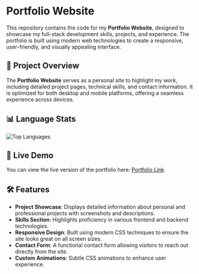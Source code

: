 # Portfolio Website

This repository contains the code for my **Portfolio Website**, designed to showcase my full-stack development skills, projects, and experience. The portfolio is built using modern web technologies to create a responsive, user-friendly, and visually appealing interface.

## 🚀 Project Overview

The **Portfolio Website** serves as a personal site to highlight my work, including detailed project pages, technical skills, and contact information. It is optimized for both desktop and mobile platforms, offering a seamless experience across devices.

## 📊 Language Stats

![Top Languages](https://github-readme-stats.vercel.app/api/top-langs/?username=GokulakrishnanSivalingam&repo=portpolio-2&layout=compact)


## 🔗 Live Demo

You can view the live version of the portfolio here: [Portfolio Link](https://gokuls.vercel.app)



## 🛠️ Features

- **Project Showcase**: Displays detailed information about personal and professional projects with screenshots and descriptions.
- **Skills Section**: Highlights proficiency in various frontend and backend technologies.
- **Responsive Design**: Built using modern CSS techniques to ensure the site looks great on all screen sizes.
- **Contact Form**: A functional contact form allowing visitors to reach out directly from the site.
- **Custom Animations**: Subtle CSS animations to enhance user experience.




